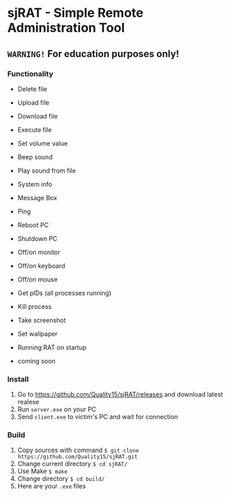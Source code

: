# sjRAT - Simple Remote Administration Tool
## `WARNING!` For education purposes only!

### Functionality
- Delete file
- Upload file
- Download file
- Execute file

- Set volume value
- Beep sound
- Play sound from file

- System info
- Message Box
- Ping

- Reboot PC
- Shutdown PC

- Off/on monitor
- Off/on keyboard
- Off/on mouse

- Get pIDs (all processes running)
- Kill process

- Take screenshot
- Set wallpaper
- Running RAT on startup

- coming soon

### Install
1. Go to https://github.com/Quality15/sjRAT/releases and download latest realese
2. Run `server.exe` on your PC
3. Send `client.exe` to victim's PC and wait for connection

### Build
1. Copy sources with command `$ git clone https://github.com/Quality15/sjRAT.git`
2. Change current directory `$ cd sjRAT/`
3. Use Make `$ make`
4. Change directory `$ cd build/`
5. Here are your `.exe` files
